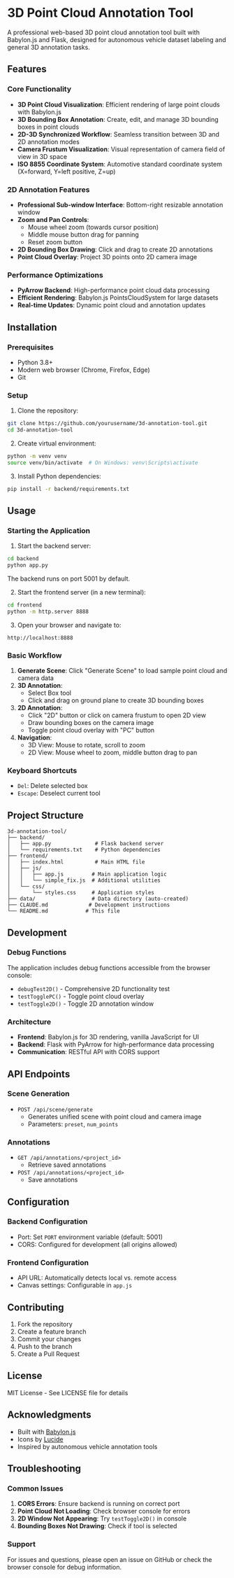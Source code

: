 # 3D Point Cloud Annotation Tool

A professional web-based 3D point cloud annotation tool built with Babylon.js and Flask, designed for autonomous vehicle dataset labeling and general 3D annotation tasks.

## Features

### Core Functionality
- **3D Point Cloud Visualization**: Efficient rendering of large point clouds with Babylon.js
- **3D Bounding Box Annotation**: Create, edit, and manage 3D bounding boxes in point clouds
- **2D-3D Synchronized Workflow**: Seamless transition between 3D and 2D annotation modes
- **Camera Frustum Visualization**: Visual representation of camera field of view in 3D space
- **ISO 8855 Coordinate System**: Automotive standard coordinate system (X=forward, Y=left positive, Z=up)

### 2D Annotation Features
- **Professional Sub-window Interface**: Bottom-right resizable annotation window
- **Zoom and Pan Controls**: 
  - Mouse wheel zoom (towards cursor position)
  - Middle mouse button drag for panning
  - Reset zoom button
- **2D Bounding Box Drawing**: Click and drag to create 2D annotations
- **Point Cloud Overlay**: Project 3D points onto 2D camera image

### Performance Optimizations
- **PyArrow Backend**: High-performance point cloud data processing
- **Efficient Rendering**: Babylon.js PointsCloudSystem for large datasets
- **Real-time Updates**: Dynamic point cloud and annotation updates

## Installation

### Prerequisites
- Python 3.8+
- Modern web browser (Chrome, Firefox, Edge)
- Git

### Setup

1. Clone the repository:
```bash
git clone https://github.com/yourusername/3d-annotation-tool.git
cd 3d-annotation-tool
```

2. Create virtual environment:
```bash
python -m venv venv
source venv/bin/activate  # On Windows: venv\Scripts\activate
```

3. Install Python dependencies:
```bash
pip install -r backend/requirements.txt
```

## Usage

### Starting the Application

1. Start the backend server:
```bash
cd backend
python app.py
```
The backend runs on port 5001 by default.

2. Start the frontend server (in a new terminal):
```bash
cd frontend
python -m http.server 8888
```

3. Open your browser and navigate to:
```
http://localhost:8888
```

### Basic Workflow

1. **Generate Scene**: Click "Generate Scene" to load sample point cloud and camera data
2. **3D Annotation**: 
   - Select Box tool
   - Click and drag on ground plane to create 3D bounding boxes
3. **2D Annotation**:
   - Click "2D" button or click on camera frustum to open 2D view
   - Draw bounding boxes on the camera image
   - Toggle point cloud overlay with "PC" button
4. **Navigation**:
   - 3D View: Mouse to rotate, scroll to zoom
   - 2D View: Mouse wheel to zoom, middle button drag to pan

### Keyboard Shortcuts
- `Del`: Delete selected box
- `Escape`: Deselect current tool

## Project Structure

```
3d-annotation-tool/
├── backend/
│   ├── app.py              # Flask backend server
│   └── requirements.txt    # Python dependencies
├── frontend/
│   ├── index.html          # Main HTML file
│   ├── js/
│   │   ├── app.js         # Main application logic
│   │   └── simple_fix.js  # Additional utilities
│   └── css/
│       └── styles.css     # Application styles
├── data/                  # Data directory (auto-created)
├── CLAUDE.md             # Development instructions
└── README.md            # This file
```

## Development

### Debug Functions

The application includes debug functions accessible from the browser console:

- `debugTest2D()` - Comprehensive 2D functionality test
- `testTogglePC()` - Toggle point cloud overlay
- `testToggle2D()` - Toggle 2D annotation window

### Architecture

- **Frontend**: Babylon.js for 3D rendering, vanilla JavaScript for UI
- **Backend**: Flask with PyArrow for high-performance data processing
- **Communication**: RESTful API with CORS support

## API Endpoints

### Scene Generation
- `POST /api/scene/generate`
  - Generates unified scene with point cloud and camera image
  - Parameters: `preset`, `num_points`

### Annotations
- `GET /api/annotations/<project_id>`
  - Retrieve saved annotations
- `POST /api/annotations/<project_id>`
  - Save annotations

## Configuration

### Backend Configuration
- Port: Set `PORT` environment variable (default: 5001)
- CORS: Configured for development (all origins allowed)

### Frontend Configuration
- API URL: Automatically detects local vs. remote access
- Canvas settings: Configurable in `app.js`

## Contributing

1. Fork the repository
2. Create a feature branch
3. Commit your changes
4. Push to the branch
5. Create a Pull Request

## License

MIT License - See LICENSE file for details

## Acknowledgments

- Built with [Babylon.js](https://www.babylonjs.com/)
- Icons by [Lucide](https://lucide.dev/)
- Inspired by autonomous vehicle annotation tools

## Troubleshooting

### Common Issues

1. **CORS Errors**: Ensure backend is running on correct port
2. **Point Cloud Not Loading**: Check browser console for errors
3. **2D Window Not Appearing**: Try `testToggle2D()` in console
4. **Bounding Boxes Not Drawing**: Check if tool is selected

### Support

For issues and questions, please open an issue on GitHub or check the browser console for debug information.